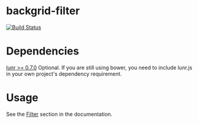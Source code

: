 backgrid-filter
===============
[![Build Status](https://travis-ci.org/wyuenho/backgrid-filter.png?branch=master)](https://travis-ci.org/wyuenho/backgrid-filter)

Dependencies
============
[lunr >= 0.7.0](http://lunrjs.com) Optional. If you are still using bower, you
need to include lunr.js in your own project's dependency requirement.

Usage
=====
See the [Filter](http://backgridjs.com/ref/extensions/filter.html) section in
the documentation.
